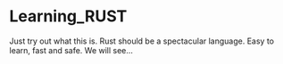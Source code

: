 # Learning_RUST

Just try out what this is.
Rust should be a spectacular language.
Easy to learn, fast and safe.
We will see...
